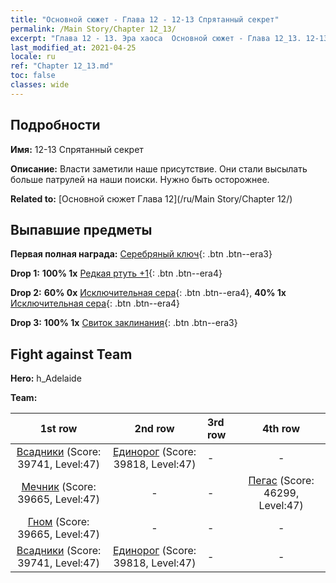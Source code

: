 ```yaml
---
title: "Основной сюжет - Глава 12 - 12-13 Спрятанный секрет"
permalink: /Main Story/Chapter 12_13/
excerpt: "Глава 12 - 13. Эра хаоса  Основной сюжет - Глава 12_13. 12-13 Спрятанный секрет"
last_modified_at: 2021-04-25
locale: ru
ref: "Chapter 12_13.md"
toc: false
classes: wide
---
```


## Подробности

 **Имя:** 12-13 Спрятанный секрет

 **Описание:** Власти заметили наше присутствие. Они стали высылать больше патрулей на наши поиски. Нужно быть осторожнее.

 **Related to:** [Основной сюжет Глава 12](/ru/Main Story/Chapter 12/)

## Выпавшие предметы

 **Первая полная награда:** [Серебряный ключ](/ItemsRU/con_693/){: .btn .btn--era3}

 **Drop 1:** **100% 1x** [Редкая ртуть +1](/ItemsRU/mat_42/){: .btn .btn--era4}

 **Drop 2:** **60% 0x** [Исключительная сера](/ItemsRU/mat_36/){: .btn .btn--era4}, **40% 1x** [Исключительная сера](/ItemsRU/mat_36/){: .btn .btn--era4}

 **Drop 3:** **100% 1x** [Свиток заклинания](/ItemsRU/con_694/){: .btn .btn--era3}


## Fight against Team
 **Hero:** h_Adelaide

 **Team:**


  | 1st row | 2nd row | 3rd row | 4th row |
  |:----:|:----:|:----|:----:|
  | [Всадники](/ru/units/Cavalier/) (Score: 39741, Level:47)  | [Единорог](/ru/units/Unicorn/) (Score: 39818, Level:47)  | - | - |
  | [Мечник](/ru/units/Swordsman/) (Score: 39665, Level:47)  | - | - | [Пегас](/ru/units/Pegasus/) (Score: 46299, Level:47)  |
  | [Гном](/ru/units/Dwarf/) (Score: 39665, Level:47)  | - | - | - |
  | [Всадники](/ru/units/Cavalier/) (Score: 39741, Level:47)  | [Единорог](/ru/units/Unicorn/) (Score: 39818, Level:47)  | - | - |


